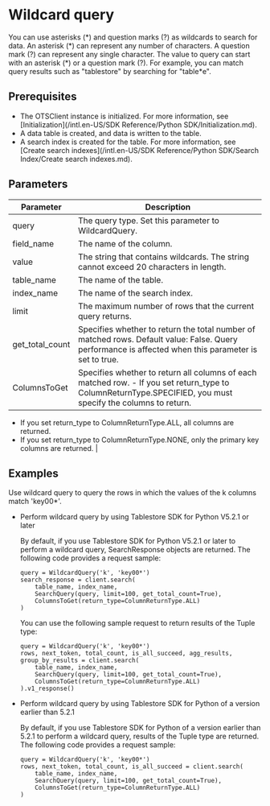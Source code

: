 # Wildcard query

You can use asterisks \(\*\) and question marks \(?\) as wildcards to search for data. An asterisk \(\*\) can represent any number of characters. A question mark \(?\) can represent any single character. The value to query can start with an asterisk \(\*\) or a question mark \(?\). For example, you can match query results such as "tablestore" by searching for "table\*e".

## Prerequisites

-   The OTSClient instance is initialized. For more information, see [Initialization](/intl.en-US/SDK Reference/Python SDK/Initialization.md).
-   A data table is created, and data is written to the table.
-   A search index is created for the table. For more information, see [Create search indexes](/intl.en-US/SDK Reference/Python SDK/Search Index/Create search indexes.md).

## Parameters

|Parameter|Description|
|---------|-----------|
|query|The query type. Set this parameter to WildcardQuery.|
|field\_name|The name of the column.|
|value|The string that contains wildcards. The string cannot exceed 20 characters in length.|
|table\_name|The name of the table.|
|index\_name|The name of the search index.|
|limit|The maximum number of rows that the current query returns.|
|get\_total\_count|Specifies whether to return the total number of matched rows. Default value: False. Query performance is affected when this parameter is set to true. |
|ColumnsToGet|Specifies whether to return all columns of each matched row. -   If you set return\_type to ColumnReturnType.SPECIFIED, you must specify the columns to return.
-   If you set return\_type to ColumnReturnType.ALL, all columns are returned.
-   If you set return\_type to ColumnReturnType.NONE, only the primary key columns are returned. |

## Examples

Use wildcard query to query the rows in which the values of the k columns match 'key00\*'.

-   Perform wildcard query by using Tablestore SDK for Python V5.2.1 or later

    By default, if you use Tablestore SDK for Python V5.2.1 or later to perform a wildcard query, SearchResponse objects are returned. The following code provides a request sample:

    ```
    query = WildcardQuery('k', 'key00*')
    search_response = client.search(
        table_name, index_name, 
        SearchQuery(query, limit=100, get_total_count=True), 
        ColumnsToGet(return_type=ColumnReturnType.ALL)
    )
    ```

    You can use the following sample request to return results of the Tuple type:

    ```
    query = WildcardQuery('k', 'key00*')
    rows, next_token, total_count, is_all_succeed, agg_results, group_by_results = client.search(
        table_name, index_name, 
        SearchQuery(query, limit=100, get_total_count=True), 
        ColumnsToGet(return_type=ColumnReturnType.ALL)
    ).v1_response()
    ```

-   Perform wildcard query by using Tablestore SDK for Python of a version earlier than 5.2.1

    By default, if you use Tablestore SDK for Python of a version earlier than 5.2.1 to perform a wildcard query, results of the Tuple type are returned. The following code provides a request sample:

    ```
    query = WildcardQuery('k', 'key00*')
    rows, next_token, total_count, is_all_succeed = client.search(
        table_name, index_name, 
        SearchQuery(query, limit=100, get_total_count=True), 
        ColumnsToGet(return_type=ColumnReturnType.ALL)
    )
    ```


